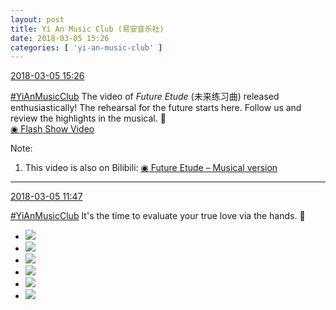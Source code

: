 ```yaml
---
layout: post
title: Yi An Music Club (易安音乐社)
date: 2018-03-05 15:26
categories: [ 'yi-an-music-club' ]
---
```


<div class="weibo-info">
  <a href="https://weibo.com/6094546964/G5YfRcwVn">2018-03-05 15:26</a>
</div>

[#YiAnMusicClub](https://weibo.com/p/100808beae2e3e05b17b64f63ebedca39f19b2/super_index) The video of *Future Etude* (未来练习曲) released enthusiastically! The rehearsal for the future starts here. Follow us and review the highlights in the musical. :tada:  
[◉ Flash Show Video](http://www.miaopai.com/show/y9mzBrIEoo9sN2tSuIwwUygrXqWh7To2a6mfFQ__.htm)

<!-- more -->

Note:
1. This video is also on Bilibili: [◉ Future Etude – Musical version](https://www.bilibili.com/video/av20278655/)

---

<div class="weibo-info">
  <a href="https://weibo.com/6094546964/G5WOUqT8W">2018-03-05 11:47</a>
</div>

[#YiAnMusicClub](https://weibo.com/p/100808beae2e3e05b17b64f63ebedca39f19b2/super_index) It's the time to evaluate your true love via the hands. :grimacing:

<!-- more -->

<ul class="weibo-pic-list-2">
  <li class="weibo-pic">
    <a href="//wx1.sinaimg.cn/mw690/006Es64Aly1fp1sp34qr8j32so1knu11.jpg"><img src="//wx1.sinaimg.cn/thumb150/006Es64Aly1fp1sp34qr8j32so1knu11.jpg"/></a>
  </li>
  <li class="weibo-pic">
    <a href="//wx3.sinaimg.cn/mw690/006Es64Aly1fp1sp7q5jpj33gg1y0b2a.jpg"><img src="//wx3.sinaimg.cn/thumb150/006Es64Aly1fp1sp7q5jpj33gg1y0b2a.jpg"/></a>
  </li>
  <li class="weibo-pic">
    <a href="//wx4.sinaimg.cn/mw690/006Es64Aly1fp1spdg277j32kf1pn1ky.jpg"><img src="//wx4.sinaimg.cn/thumb150/006Es64Aly1fp1spdg277j32kf1pn1ky.jpg"/></a>
  </li>
  <li class="weibo-pic">
    <a href="//wx2.sinaimg.cn/mw690/006Es64Aly1fp1sotcinzj32kn1j2x6p.jpg"><img src="//wx2.sinaimg.cn/thumb150/006Es64Aly1fp1sotcinzj32kn1j2x6p.jpg"/></a>
  </li>
  <li class="weibo-pic">
    <a href="//wx1.sinaimg.cn/mw690/006Es64Aly1fp1spgw0d6j32hk1eee82.jpg"><img src="//wx1.sinaimg.cn/thumb150/006Es64Aly1fp1spgw0d6j32hk1eee82.jpg"/></a>
  </li>
  <li class="weibo-pic">
    <a href="//wx1.sinaimg.cn/mw690/006Es64Aly1fp1spl42jyj33gg1y0b2a.jpg"><img src="//wx1.sinaimg.cn/thumb150/006Es64Aly1fp1spl42jyj33gg1y0b2a.jpg"/></a>
  </li>
</ul>
